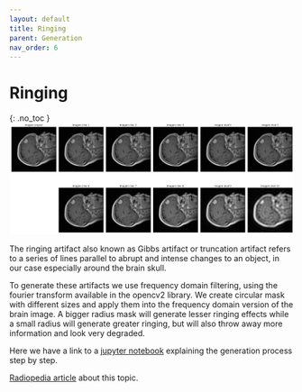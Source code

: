 ```yaml
---
layout: default
title: Ringing
parent: Generation
nav_order: 6
---
```


# Ringing
{: .no_toc }
![Ringing](ringing.png)

The ringing artifact also known as Gibbs artifact or truncation artifact refers to a series of lines parallel to abrupt and intense changes to an object, in our case especially around the brain skull.

To generate these artifacts we use frequency domain filtering, using the fourier transform  available in the opencv2 library. We create circular mask with different sizes and apply them into the frequency domain version of the brain image. A bigger radius mask will generate lesser ringing effects while a small radius will generate greater ringing, but will also throw away more information and look very degraded.

Here we have a link to a [jupyter notebook](https://drive.google.com/file/d/1s6KwHVKDCLFJTlwh7PDBxq43bFBnR_Bf/view?usp=sharing) explaining the generation process step by step.

[Radiopedia article](https://radiopaedia.org/articles/gibbs-and-truncation-artifacts?lang=us) about this topic.
